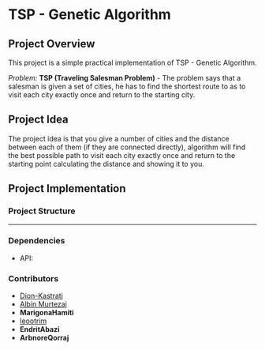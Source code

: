 # TSP - Genetic Algorithm

## Project Overview
This project is a simple practical implementation of TSP - Genetic Algorithm.

*Problem:* 
**TSP (Traveling Salesman Problem)** - The problem says that a salesman is given a set of cities, he has to find the shortest route to as to visit each city exactly once and return to the starting city. 

## Project Idea
The project idea is that you give a number of cities and the distance between each of them (if they are connected directly), algorithm will find the best possible path to visit each city exactly once and return to the starting point calculating the distance and showing it to you.
## Project Implementation

### Project Structure
 ----------------

### Dependencies
  - API:

### Contributors
- [Dion-Kastrati](https://github.com/Dion-Kastrati) </br>
- [Albin Murtezaj](https://github.com/AlbinMurtezaj) </br>
- **MarigonaHamiti**
- [leootrim](https://github.com/leootrimi) </br>
- **EndritAbazi** <br>
- **ArbnoreQorraj**
